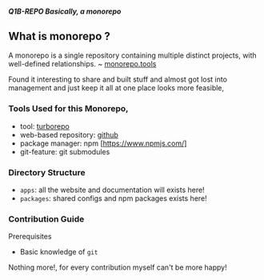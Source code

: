 ##### Q1B-REPO Basically, a monorepo

## What is monorepo ?

A monorepo is a single repository containing multiple distinct projects, with well-defined relationships. ~ [monorepo.tools](https://monorepo.tools/)

Found it interesting to share and built stuff and almost got lost into management and just keep it all at one place looks more feasible,

### Tools Used for this Monorepo,

- tool: [turborepo](https://turbo.build/repo)
- web-based repository: [github](https://www.github.com)
- package manager: npm [https://www.npmjs.com/]
- git-feature: git submodules

### Directory Structure

- `apps`: all the website and documentation will exists here!
- `packages`: shared configs and npm packages exists here!

### Contribution Guide

Prerequisites
- Basic knowledge of `git`

Nothing more!, for every contribution myself can't be more happy! 
